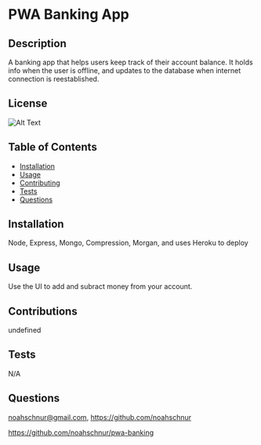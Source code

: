 # PWA Banking App

## Description

A banking app that helps users keep track of their account balance. It holds info when the user is offline, and updates to the database when internet connection is reestablished.

## License

![Alt Text](https://img.shields.io/badge/License-ISC-Green)

## Table of Contents
- [Installation](#installation)
- [Usage](#usage)
- [Contributing](#contributing)
- [Tests](#tests)
- [Questions](#questions)

## Installation

Node, Express, Mongo, Compression, Morgan, and uses Heroku to deploy

## Usage

Use the UI to add and subract money from your account.

## Contributions

undefined

## Tests

N/A

## Questions

noahschnur@gmail.com, https://github.com/noahschnur

https://github.com/noahschnur/pwa-banking
